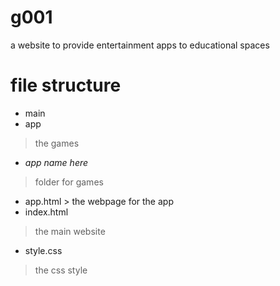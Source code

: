 # g001
a website to provide entertainment apps to educational spaces

# file structure
- main
 - app
  > the games
  - *app name here*
   > folder for games
   - app.html
    > the webpage for the app
 - index.html
  > the main website
 - style.css
  > the css style
